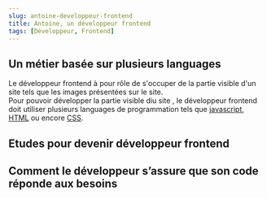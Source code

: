 ```yaml
---
slug: antoine-developpeur-frontend
title: Antoine, un développeur frontend
tags: [Développeur, Frontend]
---
```

## Un métier basée sur plusieurs languages

Le développeur frontend à pour rôle de s'occuper de la partie visible d'un site tels que les images présentées sur le site.  
Pour pouvoir développer la partie visible diu site , le développeur frontend doit utiliser plusieurs languages de programmation tels que [javascript](https://developer.mozilla.org/fr/docs/Learn/JavaScript), [HTML](https://developer.mozilla.org/fr/docs/Web/HTML) ou encore [CSS](https://developer.mozilla.org/fr/docs/Web/CSS).

## Etudes pour devenir développeur frontend



## Comment le développeur s’assure que son code réponde aux besoins

